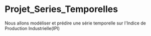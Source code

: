 # Projet_Series_Temporelles
Nous allons modéliser et prédire une série temporelle sur l'Indice de Production Industrielle(IPI)

